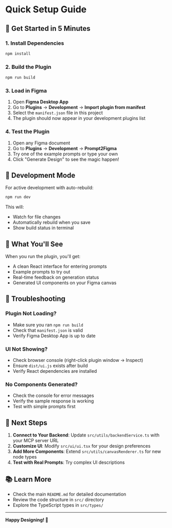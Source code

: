 # Quick Setup Guide

## 🚀 Get Started in 5 Minutes

### 1. Install Dependencies
```bash
npm install
```

### 2. Build the Plugin
```bash
npm run build
```

### 3. Load in Figma
1. Open **Figma Desktop App**
2. Go to **Plugins** → **Development** → **Import plugin from manifest**
3. Select the `manifest.json` file in this project
4. The plugin should now appear in your development plugins list

### 4. Test the Plugin
1. Open any Figma document
2. Go to **Plugins** → **Development** → **Prompt2Figma**
3. Try one of the example prompts or type your own
4. Click "Generate Design" to see the magic happen!

## 🔧 Development Mode

For active development with auto-rebuild:

```bash
npm run dev
```

This will:
- Watch for file changes
- Automatically rebuild when you save
- Show build status in terminal

## 🎯 What You'll See

When you run the plugin, you'll get:
- A clean React interface for entering prompts
- Example prompts to try out
- Real-time feedback on generation status
- Generated UI components on your Figma canvas

## 🐛 Troubleshooting

### Plugin Not Loading?
- Make sure you ran `npm run build`
- Check that `manifest.json` is valid
- Verify Figma Desktop App is up to date

### UI Not Showing?
- Check browser console (right-click plugin window → Inspect)
- Ensure `dist/ui.js` exists after build
- Verify React dependencies are installed

### No Components Generated?
- Check the console for error messages
- Verify the sample response is working
- Test with simple prompts first

## 🔌 Next Steps

1. **Connect to Your Backend**: Update `src/utils/backendService.ts` with your MCP server URL
2. **Customize UI**: Modify `src/ui/ui.tsx` for your design preferences
3. **Add More Components**: Extend `src/utils/canvasRenderer.ts` for new node types
4. **Test with Real Prompts**: Try complex UI descriptions

## 📚 Learn More

- Check the main `README.md` for detailed documentation
- Review the code structure in `src/` directory
- Explore the TypeScript types in `src/types/`

---

**Happy Designing! 🎨** 